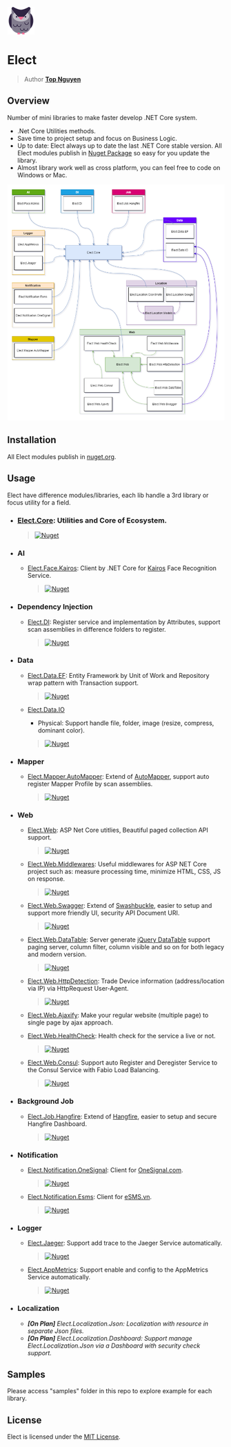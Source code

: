 ![Logo](Logo.png)
# Elect
> Author [**Top Nguyen**](http://topnguyen.com)

## Overview

Number of mini libraries to make faster develop .NET Core system.

- .Net Core Utilities methods.
- Save time to project setup and focus on Business Logic.
- Up to date: Elect always up to date the last .NET Core stable version. All Elect modules publish in [Nuget Package](https://www.nuget.org/packages?q=TopNguyen) so easy for you update the library.
- Almost library work well as cross platform, you can feel free to code on Windows or Mac.

![Elect Library Diagram](LibraryDiagram.png)

## Installation

All Elect modules publish in [nuget.org](https://www.nuget.org/packages?q=TopNguyen).

## Usage

Elect have difference modules/libraries, each lib handle a 3rd library or focus utility for a field.

- ### [Elect.Core](https://github.com/topnguyen/Elect/tree/master/src/Elect.Core/README.md): Utilities and Core of Ecosystem.
    > [![Nuget](https://buildstats.info/nuget/Elect.Core)](https://www.nuget.org/packages/Elect.Core/)

- ### AI
    + [Elect.Face.Kairos](https://github.com/topnguyen/Elect/tree/master/src/AI/Elect.Face.Kairos/README.md): Client by .NET Core for [Kairos](https://kairos.com) Face Recognition Service.
        > [![Nuget](https://buildstats.info/nuget/Elect.Face.Kairos)](https://www.nuget.org/packages/Elect.Face.Kairos/)

- ### Dependency Injection
    + [Elect.DI](https://github.com/topnguyen/Elect/tree/master/src/DI/Elect.DI/README.md): Register service and implementation by Attributes, support scan assemblies in difference folders to register.
        > [![Nuget](https://buildstats.info/nuget/Elect.DI)](https://www.nuget.org/packages/Elect.DI/)

- ### Data
    + [Elect.Data.EF](https://github.com/topnguyen/Elect/tree/master/src/Data/Elect.Data.EF/README.md): Entity Framework by Unit of Work and Repository wrap pattern with Transaction support.
        > [![Nuget](https://buildstats.info/nuget/Elect.Data.EF)](https://www.nuget.org/packages/Elect.Data.EF/)
        
    + [Elect.Data.IO](https://github.com/topnguyen/Elect/tree/master/src/Data/Elect.Data.IO/README.md) 
        * Physical: Support handle file, folder, image (resize, compress, dominant color).
        > [![Nuget](https://buildstats.info/nuget/Elect.Data.IO)](https://www.nuget.org/packages/Elect.Data.IO/)

- ### Mapper
    + [Elect.Mapper.AutoMapper](https://github.com/topnguyen/Elect/tree/master/src/Mapper/Elect.Mapper.AutoMapper/README.md): Extend of [AutoMapper](https://github.com/AutoMapper/AutoMapper), support auto register Mapper Profile by scan assemblies.
        > [![Nuget](https://buildstats.info/nuget/Elect.Mapper.AutoMapper)](https://www.nuget.org/packages/Elect.Mapper.AutoMapper/)

- ### Web
    + [Elect.Web](https://github.com/topnguyen/Elect/tree/master/src/Web/Elect.Web/README.md): ASP Net Core utitlies, Beautiful paged collection API support.
        > [![Nuget](https://buildstats.info/nuget/Elect.Web)](https://www.nuget.org/packages/Elect.Web/)
            
    + [Elect.Web.Middlewares](https://github.com/topnguyen/Elect/tree/master/src/Web/Elect.Web.Middlewares/README.md): Useful middlewares for ASP NET Core project such as: measure processing time, minimize HTML, CSS, JS on response.
        > [![Nuget](https://buildstats.info/nuget/Elect.Web.Middlewares)](https://www.nuget.org/packages/Elect.Web.Middlewares/)

    + [Elect.Web.Swagger](https://github.com/topnguyen/Elect/tree/master/src/Web/Elect.Web.Swagger/README.md): Extend of [Swashbuckle](https://github.com/domaindrivendev/Swashbuckle.AspNetCore), easier to setup and support more friendly UI, security API Document URI.
        > [![Nuget](https://buildstats.info/nuget/Elect.Web.Swagger)](https://www.nuget.org/packages/Elect.Web.Swagger/)
        
    + [Elect.Web.DataTable](https://github.com/topnguyen/Elect/tree/master/src/Web/Elect.Web.DataTable/README.md): Server generate [jQuery DataTable](https://datatables.net/) support paging server, column filter, column visible and so on for both legacy and modern version.
        > [![Nuget](https://buildstats.info/nuget/Elect.Web.DataTable)](https://www.nuget.org/packages/Elect.Web.DataTable/)
        
    + [Elect.Web.HttpDetection](https://github.com/topnguyen/Elect/tree/master/src/Web/Elect.Web.HttpDetection/README.md): Trade Device information (address/location via IP) via HttpRequest User-Agent.
        > [![Nuget](https://buildstats.info/nuget/Elect.Web.HttpDetection)](https://www.nuget.org/packages/Elect.Web.HttpDetection/)
        
    + [Elect.Web.Ajaxify](https://github.com/topnguyen/Elect/tree/master/src/Web/Elect.Web.Ajaxify/README.md): Make your regular website (multiple page) to single page by ajax approach.
    
    + [Elect.Web.HealthCheck](https://github.com/topnguyen/Elect/tree/master/src/Web/Elect.Web.HealthCheck/README.md): Health check for the service a live or not.
        > [![Nuget](https://buildstats.info/nuget/Elect.Web.HealthCheck)](https://www.nuget.org/packages/Elect.Web.HealthCheck/)

    + [Elect.Web.Consul](https://github.com/topnguyen/Elect/tree/master/src/Web/Elect.Web.Consul/README.md): Support auto Register and Deregister Service to the Consul Service with Fabio Load Balancing.
        > [![Nuget](https://buildstats.info/nuget/Elect.Web.Consul)](https://www.nuget.org/packages/Elect.Web.Consul/)
        
- ### Background Job
    + [Elect.Job.Hangfire](https://github.com/topnguyen/Elect/tree/master/src/Job/Elect.Job.Hangfire/README.md): Extend of [Hangfire](https://github.com/HangfireIO/Hangfire), easier to setup and secure Hangfire Dashboard.
        > [![Nuget](https://buildstats.info/nuget/Elect.Job.Hangfire)](https://www.nuget.org/packages/Elect.Job.Hangfire/)
        
- ### Notification
    + [Elect.Notification.OneSignal](https://github.com/topnguyen/Elect/tree/master/src/Notification/Elect.Notification.OneSignal/README.md): Client for [OneSignal.com](http://OneSignal.com).
        > [![Nuget](https://buildstats.info/nuget/Elect.Notification.OneSignal)](https://www.nuget.org/packages/Elect.Notification.OneSignal/)
        
    + [Elect.Notification.Esms](https://github.com/topnguyen/Elect/tree/master/src/Notification/Elect.Notification.Esms/README.md): Client for [eSMS.vn](http://eSMS.vn).
        > [![Nuget](https://buildstats.info/nuget/Elect.Notification.Esms)](https://www.nuget.org/packages/Elect.Notification.Esms/)

- ### Logger
    + [Elect.Jaeger](https://github.com/topnguyen/Elect/tree/master/src/Logger/Elect.Jaeger/README.md): Support add trace to the Jaeger Service automatically.
        > [![Nuget](https://buildstats.info/nuget/Elect.Jaeger)](https://www.nuget.org/packages/Elect.Jaeger/)
        
    + [Elect.AppMetrics](https://github.com/topnguyen/Elect/tree/master/src/Logger/Elect.AppMetrics/README.md): Support enable and config to the AppMetrics Service automatically.
        > [![Nuget](https://buildstats.info/nuget/Elect.AppMetrics)](https://www.nuget.org/packages/Elect.AppMetrics/)

- ### Localization
    + ***[On Plan]** Elect.Localization.Json: Localization with resource in separate Json files.*
    + ***[On Plan]** Elect.Localization.Dashboard: Support manage Elect.Localization.Json via a Dashboard with security check support.*

## Samples

Please access "samples" folder in this repo to explore example for each library.

## License
Elect is licensed under the [MIT License](https://github.com/topnguyen/Elect/blob/master/LICENSE).
